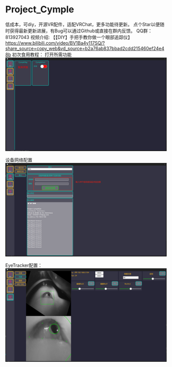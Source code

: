 # Project_Cymple
低成本，可diy，开源VR配件，适配VRChat，更多功能待更新。
点个Star以便随时获得最新更新进展，有Bug可以通过Github或直接在群内反馈。
QQ群：813927043
视频介绍: 【【DIY】手把手教你做一个眼部追踪仪】 https://www.bilibili.com/video/BV1Ba4y117SQ/?share_source=copy_web&vd_source=b2a76ab837bbad2cdd215460ef24e48b
初次食用教程：
打开所需功能
![image](https://github.com/Dominocs/Project_Cymple/blob/main/tutorial/step1.png)

设备网络配置
![image](https://github.com/Dominocs/Project_Cymple/blob/main/tutorial/step2.png)

EyeTracker配置：
![image](https://github.com/Dominocs/Project_Cymple/blob/main/tutorial/step3.png)

